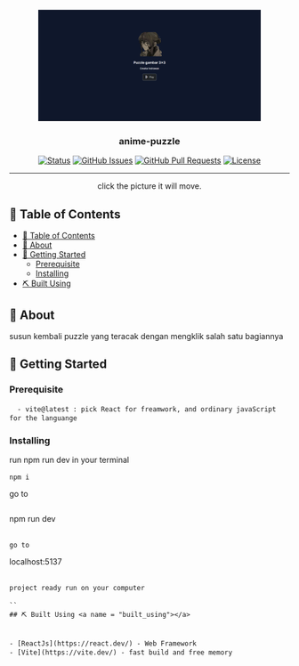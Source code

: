<p align="center">
  <a href="" rel="noopener">
 <img width=400px height=200px src="./src/assets/images/overviewWeb.png" alt="Project logo"></a>
</p>

<h3 align="center">anime-puzzle</h3>

<div align="center">

[![Status](https://img.shields.io/badge/status-active-success.svg)]()
[![GitHub Issues](https://img.shields.io/github/issues/kylelobo/The-Documentation-Compendium.svg)](https://github.com/kylelobo/The-Documentation-Compendium/issues)
[![GitHub Pull Requests](https://img.shields.io/github/issues-pr/kylelobo/The-Documentation-Compendium.svg)](https://github.com/kylelobo/The-Documentation-Compendium/pulls)
[![License](https://img.shields.io/badge/license-MIT-blue.svg)](/LICENSE)

</div>

---

<p align="center"> click the picture it will move.
    <br> 
</p>

## 📝 Table of Contents

- [📝 Table of Contents](#-table-of-contents)
- [🧐 About ](#-about-)
- [🏁 Getting Started ](#-getting-started-)
  - [Prerequisite](#prerequisite)
  - [Installing](#installing)
- [⛏️ Built Using ](#️-built-using-)

## 🧐 About <a name = "about"></a>

susun kembali puzzle yang teracak dengan mengklik salah satu bagiannya

## 🏁 Getting Started <a name = "getting_started"></a>


### Prerequisite

```
  - vite@latest : pick React for freamwork, and ordinary javaScript for the languange

```
 
### Installing

run npm run dev in your terminal

```
npm i
```

go to 

```
```
npm run dev
```

go to 

```
localhost:5137

```

project ready run on your computer

``
## ⛏️ Built Using <a name = "built_using"></a>


- [ReactJs](https://react.dev/) - Web Framework
- [Vite](https://vite.dev/) - fast build and free memory


